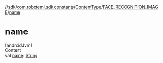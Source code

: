 //[sdk](../../../../index.md)/[com.robotemi.sdk.constants](../../index.md)/[ContentType](../index.md)/[FACE_RECOGNITION_IMAGE](index.md)/[name](name.md)



# name  
[androidJvm]  
Content  
val [name](name.md): [String](https://kotlinlang.org/api/latest/jvm/stdlib/kotlin/-string/index.html)  




